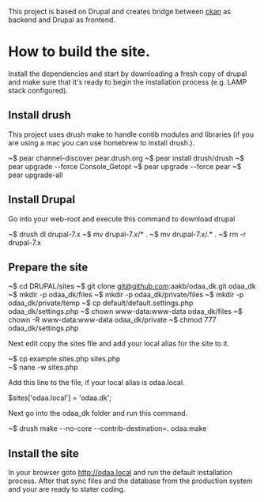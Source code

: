 This project is based on Drupal and creates bridge between [ckan](http://ckan.org/) as backend and 
Drupal as frontend.

# How to build the site.
Install the dependencies and start by downloading a fresh copy of drupal and make sure that it's ready to 
begin the installation process (e.g. LAMP stack configured).

## Install drush
This project uses drush make to handle contib modules and libraries (if you are using a mac you can use
homebrew to install drush.).

  ~$ pear channel-discover pear.drush.org
  ~$ pear install drush/drush
  ~$ pear upgrade --force Console_Getopt
  ~$ pear upgrade --force pear
  ~$ pear upgrade-all

## Install Drupal
Go into your web-root and execute this command to download drupal

  ~$ drush dl drupal-7.x
	~$ mv drupal-7.x/* .
	~$ mv drupal-7.x/.* .
	~$ rm -r drupal-7.x

## Prepare the site

  ~$ cd DRUPAL/sites
  ~$ git clone git@github.com:aakb/odaa_dk.git odaa_dk
  ~$ mkdir -p odaa_dk/files
  ~$ mkdir -p odaa_dk/private/files
  ~$ mkdir -p odaa_dk/private/temp
  ~$ cp default/default.settings.php odaa_dk/settings.php
  ~$ chown www-data:www-data odaa_dk/files
  ~$ chown -R www-data:www-data odaa_dk/private
  ~$ chmod 777 odaa_dk/settings.php
  
Next edit copy the sites file and add your local alias for the site to it. 
  
  ~$ cp example.sites.php sites.php  
  ~$ nane -w sites.php

Add this line to the file, if your local alias is odaa.local.

  $sites['odaa.local'] = 'odaa.dk';
  
Next go into the odaa_dk folder and run this command.

  ~$ drush make --no-core --contrib-destination=. odaa.make
  
## Install the site
In your browser goto http://odaa.local and run the default installation process. After that sync files and
the database from the production system and your are ready to stater coding.
